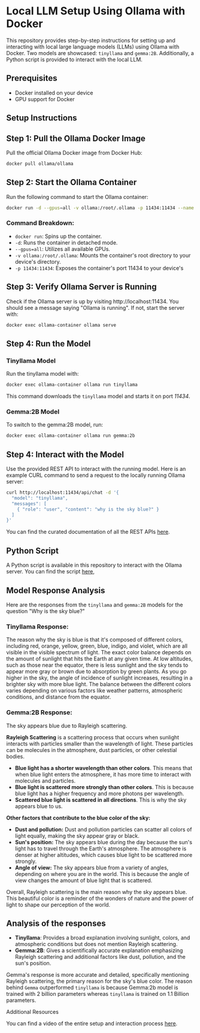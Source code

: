 # Local LLM Setup Using Ollama with Docker

This repository provides step-by-step instructions for setting up and interacting with local
large language models (LLMs) using Ollama with Docker. Two models are showcased: 
`tinyllama` and `gemma:2B`. Additionally, a Python script is provided to interact with the local LLM.

## Prerequisites

- Docker installed on your device
- GPU support for Docker

## Setup Instructions

## Step 1: Pull the Ollama Docker Image

Pull the official Ollama Docker image from Docker Hub:

```sh
docker pull ollama/ollama
```

## Step 2: Start the Ollama Container

Run the following command to start the Ollama container:

```sh
docker run -d --gpus=all -v ollama:/root/.ollama -p 11434:11434 --name ollama-container ollama/ollama
```

### Command Breakdown:

- `docker run`: Spins up the container.
- `-d`: Runs the container in detached mode.
- `--gpus=all`: Utilizes all available GPUs.
- `-v ollama:/root/.ollama`: Mounts the container's root directory to your device's directory.
- `-p 11434:11434`: Exposes the container's port 11434 to your device's

## Step 3: Verify Ollama Server is Running

Check if the Ollama server is up by visiting http://localhost:11434. You should see a message saying "Ollama is running". If not, start the server with:

```sh
docker exec ollama-container ollama serve
```

## Step 4: Run the Model

### Tinyllama Model

Run the tinyllama model with:
```sh
docker exec ollama-container ollama run tinyllama
```

This command downloads the `tinyllama` model and starts it on port _11434_.

### Gemma:2B Model

To switch to the gemma:2B model, run:
```sh
docker exec ollama-container ollama run gemma:2b
```
## Step 4: Interact with the Model

Use the provided REST API to interact with the running model. Here is an example CURL command to send a request to the locally running Ollama server:

```sh
curl http://localhost:11434/api/chat -d '{
  "model": "tinyllama",
  "messages": [
    { "role": "user", "content": "why is the sky blue?" }
  ]
}'
```
You can find the curated documentation of all the REST APIs [here](https://github.com/ollama/ollama/blob/main/docs/api.md).

## Python Script
A Python script is available in this repository to interact with the Ollama server. You can find the script [here](test-ollama.py),

## Model Response Analysis

Here are the responses from the `tinyllama` and `gemma:2B` models for the question "Why is the sky blue?"

### Tinyllama Response:

The reason why the sky is blue is that it's composed of different colors, including red, orange, yellow, green, blue, indigo, and violet, which are all visible in the visible spectrum of light. The exact color balance depends on the amount of sunlight that hits the Earth at any given time. At low altitudes, such as those near the equator, there is less sunlight and the sky tends to appear more gray or brown due to absorption by green plants. As you go higher in the sky, the angle of incidence of sunlight increases, resulting in a brighter sky with more blue light. The balance between the different colors varies depending on various factors like weather patterns, atmospheric conditions, and distance from the equator.

### Gemma:2B Response:
The sky appears blue due to Rayleigh scattering. <br>

**Rayleigh Scattering** is a scattering process that occurs when sunlight interacts with particles smaller than the wavelength 
of light. These particles can be molecules in the atmosphere, dust particles, or other celestial bodies.

* **Blue light has a shorter wavelength than other colors**. This means that when blue light enters the atmosphere, it has more 
time to interact with molecules and particles.
* **Blue light is scattered more strongly than other colors**. This is because blue light has a higher frequency and more 
photons per wavelength.
* **Scattered blue light is scattered in all directions**. This is why the sky appears blue to us.

**Other factors that contribute to the blue color of the sky:**

* **Dust and pollution:** Dust and pollution particles can scatter all colors of light equally, making the sky appear gray or 
black.
* **Sun's position:** The sky appears blue during the day because the sun's light has to travel through the Earth's atmosphere. 
The atmosphere is denser at higher altitudes, which causes blue light to be scattered more strongly.
* **Angle of view:** The sky appears blue from a variety of angles, depending on where you are in the world. This is because 
the angle of view changes the amount of blue light that is scattered.

Overall, Rayleigh scattering is the main reason why the sky appears blue. This beautiful color is a reminder of the wonders of 
nature and the power of light to shape our perception of the world.


## Analysis of the responses

- **Tinyllama**: Provides a broad explanation involving sunlight, colors, and atmospheric conditions but does not mention Rayleigh scattering.
- **Gemma:2B**: Gives a scientifically accurate explanation emphasizing Rayleigh scattering and additional factors like dust, pollution, and the sun's position.

Gemma's response is more accurate and detailed, specifically mentioning Rayleigh scattering, the primary reason for the sky's blue color. The reason behind `Gemma` outperformed `tinyllama` is because Gemma:2b model is trained with 2 billion parameters whereas `tinyllama` is trained on 1.1 Billion parameters.

Additional Resources

You can find a video of the entire setup and interaction process [here](local%20LLM.mp4).